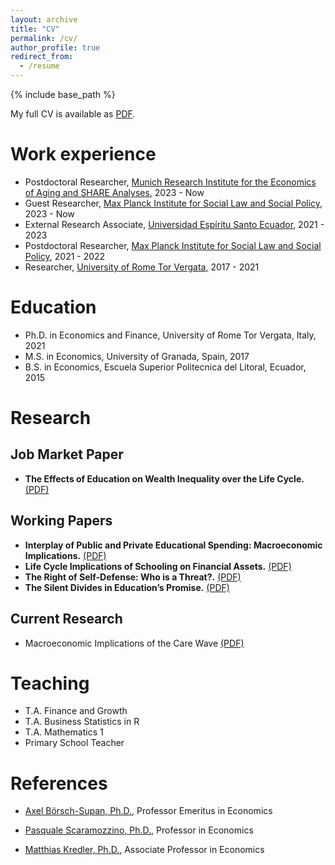 ```yaml
---
layout: archive
title: "CV"
permalink: /cv/
author_profile: true
redirect_from:
  - /resume
---
```


{% include base_path %}

My full CV is available as [PDF](http://fernandoloaizae.github.io/files/CV_Loaiza_new.pdf).

Work experience
======
* Postdoctoral Researcher, [Munich Research Institute for the Economics of Aging and SHARE Analyses](https://mea-share.eu), 2023 - Now
* Guest Researcher, [Max Planck Institute for Social Law and Social Policy](https://www.mpisoc.mpg.de/en/), 2023 - Now
* External Research Associate, [Universidad Espíritu Santo Ecuador](https://uees.edu.ec/), 2021 - 2023
* Postdoctoral Researcher, [Max Planck Institute for Social Law and Social Policy](https://www.mpisoc.mpg.de/en/), 2021 - 2022
* Researcher, [University of Rome Tor Vergata](https://economia.uniroma2.it/en/def), 2017 - 2021

Education
======
* Ph.D. in Economics and Finance, University of Rome Tor Vergata, Italy, 2021
* M.S. in Economics, University of Granada, Spain, 2017
* B.S. in Economics, Escuela Superior Politecnica del Litoral, Ecuador, 2015

Research
======

## Job Market Paper

* **The Effects of Education on Wealth Inequality over the Life Cycle.** [(PDF)](https://fernandoloaizae.github.io/files/Loaiza_JMP23.pdf)

## Working Papers
* **Interplay of Public and Private Educational Spending: Macroeconomic Implications.** [(PDF)](https://papers.ssrn.com/sol3/papers.cfm?abstract_id=4350825)
* **Life Cycle Implications of Schooling on Financial Assets.** [(PDF)](https://papers.ssrn.com/sol3/papers.cfm?abstract_id=4723278)
* **The Right of Self-Defense: Who is a Threat?.** [(PDF)](https://papers.ssrn.com/sol3/papers.cfm?abstract_id=4342111)
* **The Silent Divides in Education’s Promise.** [(PDF)](https://papers.ssrn.com/sol3/papers.cfm?abstract_id=4852176)

<!--
  <ul>{% for post in site.publications %}
    {% include archive-single-cv.html %}
  {% endfor %}</ul>
-->
 
## Current Research
* Macroeconomic Implications of the Care Wave [(PDF)](https://fernandoloaizae.github.io/files/WP6_Deliverable.pdf)

Teaching
======
* T.A. Finance and Growth
* T.A. Business Statistics in R
* T.A. Mathematics 1
* Primary School Teacher

<!--
  <ul>{% for post in site.teaching %}
    {% include archive-single-cv.html %}
  {% endfor %}</ul>
-->
  
References
======
* [Axel Börsch-Supan, Ph.D.](https://www.mpg.de/1040232/sozialrecht-sozialpolitik-boersch-supan), Professor Emeritus in Economics

* [Pasquale Scaramozzino, Ph.D.](https://economia.uniroma2.it/faculty/229/scaramozzino-pasquale), Professor in Economics

* [Matthias Kredler, Ph.D.](https://economics.uc3m.es/personal/matthias-kredler/), Associate Professor in Economics


